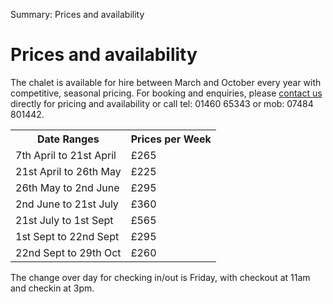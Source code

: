 Summary: Prices and availability

# Prices and availability

The chalet is available for hire between March and October every year with competitive, seasonal pricing. For booking and enquiries, please [contact us](/contact-us) directly for pricing and availability or call tel: 01460 65343 or mob: 07484 801442.

<table border="0" cellspacing="0" cellpadding="0">
  <tr><th class='first'>Date Ranges</th><th>Prices per Week</th></tr>
  <tr><td class='first'>7th April to 21st April</td><td>£265</td></tr>
  <tr><td class='first'>21st April to 26th May</td><td>£225</td></tr>
  <tr><td class='first'>26th May to 2nd June</td><td>£295</td></tr>
  <tr><td class='first'>2nd June to 21st July</td><td>£360</td></tr>
  <tr><td class='first'>21st July to 1st Sept</td><td>£565</td></tr>
  <tr><td class='first'>1st Sept to 22nd Sept</td><td>£295</td></tr>
  <tr><td class='first'>22nd Sept to 29th Oct</td><td>£260</td></tr>
</table>

The change over day for checking in/out is Friday, with checkout at 11am and checkin at 3pm.

